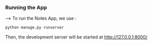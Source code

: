 ### Running the App

--> To run the Notes App, we use :
```bash
python manage.py runserver
```
Then, the development server will be started at http://127.0.0.1:8000/


